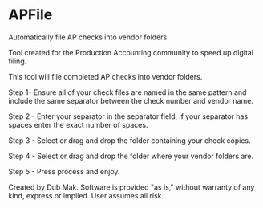# APFile
Automatically file AP checks into vendor folders

Tool created for the Production Accounting community to speed up digital filing.

This tool will file completed AP checks into vendor folders.


Step 1- Ensure all of your check files are named in the same pattern and include the same separator between the check number and vendor name.

Step 2 - Enter your separator in the separator field, if your separator has spaces enter the exact number of spaces.

Step 3 - Select or drag and drop the folder containing your check copies.

Step 4 - Select or drag and drop the folder where your vendor folders are.

Step 5 - Press process and enjoy.

Created by Dub Mak. Software is provided "as is," without warranty of any kind, express or implied. User assumes all risk. 




